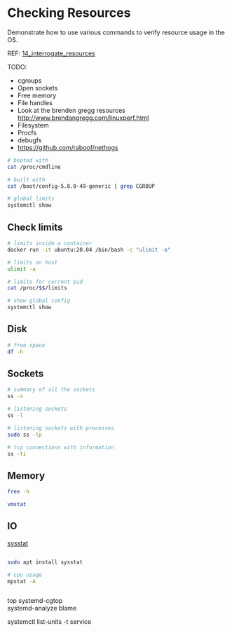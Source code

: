 # Checking Resources

Demonstrate how to use various commands to verify resource usage in the OS.

REF: [14_interrogate_resources](https://github.com/chrisguest75/sysadmin_examples/tree/master/14_interrogate_resources)  

TODO:

* cgroups
* Open sockets
* Free memory
* File handles
* Look at the brenden gregg resources http://www.brendangregg.com/linuxperf.html
* Filesystem
* Procfs
* debugfs
* https://github.com/raboof/nethogs


```sh
# booted with
cat /proc/cmdline 

# built with
cat /boot/config-5.8.0-49-generic | grep CGROUP

# global limits
systemctl show     
```

## Check limits

```sh
# limits inside a container
docker run -it ubuntu:20.04 /bin/bash -c "ulimit -a" 

# limits on host
ulimit -a 

# limits for current pid
cat /proc/$$/limits 

# show global config
systemctl show    
```

## Disk

```sh
# free space
df -h
```

## Sockets

```sh
# summary of all the sockets
ss -s 

# listening sockets
ss -l 

# listening sockets with processes
sudo ss -lp

# tcp connections with information
ss -ti 
```


## Memory

```sh
free -h

vmstat 
```

## IO

[sysstat](https://www.linux.com/training-tutorials/sysstat-howto-deployment-and-configuration-guide-linux-servers/)  

```sh

sudo apt install sysstat   

# cpu usage
mpstat -A



```



top
systemd-cgtop   
systemd-analyze blame 

systemctl list-units -t service        

